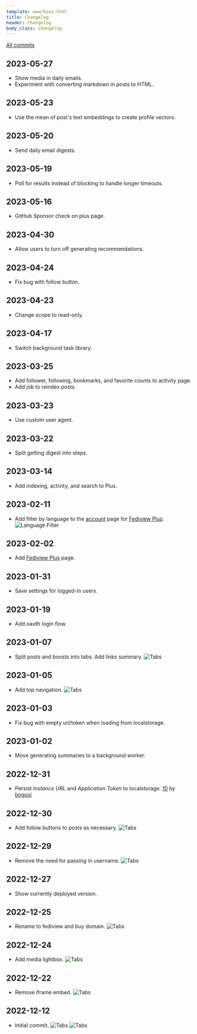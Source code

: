 ```yaml
---
template: www/base.html
title: Changelog
header: Changelog
body_class: changelog
---
```


[All commits](https://github.com/adamghill/fediview/commits/main)

## 2023-05-27

- Show media in daily emails.
- Experiment with converting markdown in posts to HTML.

## 2023-05-23

- Use the mean of post's text embeddings to create profile vectors.

## 2023-05-20

- Send daily email digests.

## 2023-05-19

- Poll for results instead of blocking to handle longer timeouts.

## 2023-05-16

- GitHub Sponsor check on plus page.

## 2023-04-30

- Allow users to turn off generating recommendations.

## 2023-04-24

- Fix bug with follow button.

## 2023-04-23

- Change scope to read-only.

## 2023-04-17

- Switch background task library.

## 2023-03-25

- Add follower, following, bookmarks, and favorite counts to activity page.
- Add job to reindex posts.

## 2023-03-23

- Use custom user agent.

## 2023-03-22

- Split getting digest into steps.

## 2023-03-14

- Add indexing, activity, and search to Plus.

## 2023-02-11

- Add filter by language to the <a href="{% url 'account:account' %}">account</a> page for <a href="{% url 'www:plus' %}">Fediview Plus</a>.
![Language Filter](/static/img/screenshots/language-filter.png)

## 2023-02-02

- Add <a href="{% url 'www:plus' %}">Fediview Plus</a> page.

## 2023-01-31

- Save settings for logged-in users.

## 2023-01-19

- Add oauth login flow.

## 2023-01-07

- Split posts and boosts into tabs. Add links summary.
![Tabs](/static/img/screenshots/tabs.png)

## 2023-01-05

- Add top navigation.
![Tabs](/static/img/screenshots/top-nav.png)

## 2023-01-03

- Fix bug with empty url/token when loading from localstorage.

## 2023-01-02

- Move generating summaries to a background worker.

## 2022-12-31

- Persist *Instance URL* and *Application Token* to localstorage. [10](https://github.com/adamghill/fediview/pull/10) by [bogosj](https://github.com/bogosj)

## 2022-12-30

- Add follow buttons to posts as necessary.
![Tabs](/static/img/screenshots/follow.png)

## 2022-12-29

- Remove the need for passing in username.
![Tabs](/static/img/screenshots/no-username.png)

## 2022-12-27

- Show currently deployed version.

## 2022-12-25

- Rename to fediview and buy domain.
![Tabs](/static/img/screenshots/fediview.png)

## 2022-12-24

- Add media lightbox.
![Tabs](/static/img/screenshots/lightbox.png)

## 2022-12-22

- Remove iframe embed.
![Tabs](/static/img/screenshots/no-iframe.png)

## 2022-12-12

- Initial commit.
![Tabs](/static/img/screenshots/fedigest.png)
![Tabs](/static/img/screenshots/initial.png)

